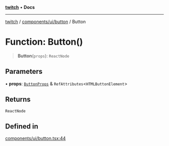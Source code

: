 [**twitch**](../../../../README.md) • **Docs**

***

[twitch](../../../../modules.md) / [components/ui/button](../README.md) / Button

# Function: Button()

> **Button**(`props`): `ReactNode`

## Parameters

• **props**: [`ButtonProps`](../interfaces/ButtonProps.md) & `RefAttributes`\<`HTMLButtonElement`\>

## Returns

`ReactNode`

## Defined in

[components/ui/button.tsx:44](https://github.com/Mohaamedl/Twitch_clone/blob/9ae8fe0301b5527403a032a29bdae292528b52a8/components/ui/button.tsx#L44)

